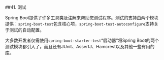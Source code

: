##41. 测试

Spring Boot提供了许多工具类及注解来帮助您测试程序。测试的支持由两个模块提供：`spring-boot-test`包含核心项，`spring-boot-test-autoconfigure`支持关于测试的自动配置。

大多数开发者仅需使用`spring-boot-starter-test`“启动器”将Spring Boot的两个测试模块都引入了，而且还有JUnit、AssertJ、Hamcrest以及其他一些有用的库。
